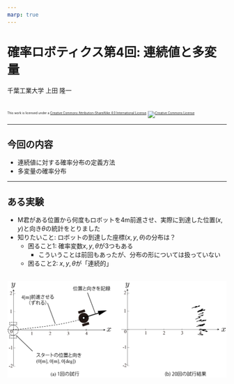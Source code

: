 ```yaml
---
marp: true
---
```


<!-- footer: 確率ロボティクス第4回 -->

# 確率ロボティクス第4回: 連続値と多変量

千葉工業大学 上田 隆一

<br />

<p style="font-size:50%">
This work is licensed under a <a rel="license" href="http://creativecommons.org/licenses/by-sa/4.0/">Creative Commons Attribution-ShareAlike 4.0 International License</a>.
<a rel="license" href="http://creativecommons.org/licenses/by-sa/4.0/">
<img alt="Creative Commons License" style="border-width:0" src="https://i.creativecommons.org/l/by-sa/4.0/88x31.png" /></a>
</p>

---

<!-- paginate: true -->

## 今回の内容

- 連続値に対する確率分布の定義方法
- 多変量の確率分布

---

## ある実験

- M君がある位置から何度もロボットを4m前進させ、実際に到達した位置$(x,y)$と向き$\theta$の統計をとりました
- 知りたいこと: ロボットの到達した座標$(x,y,\theta)$の分布は？
    - 困ること1: 確率変数$x,y,\theta$が3つもある
        - こういうことは前回もあったが、分布の形については扱っていない
    - 困ること2: $x,y,\theta$が「連続的」

$\qquad\qquad\qquad\qquad\qquad\qquad\qquad$![w:600](./figs/robot_final_pos.png)

